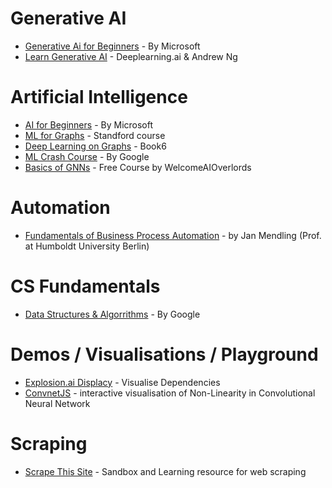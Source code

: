# Generative AI
- [Generative Ai for Beginners](https://github.com/microsoft/generative-ai-for-beginners) - By Microsoft
- [Learn Generative AI](https://www.deeplearning.ai/short-courses/) - Deeplearning.ai & Andrew Ng

# Artificial Intelligence
- [AI for Beginners](https://microsoft.github.io/AI-For-Beginners/) - By Microsoft
- [ML for Graphs](https://web.stanford.edu/class/cs224w/) - Standford course
- [Deep Learning on Graphs](https://yaoma24.github.io/dlg_book/dlg_book.pdf) - Book6
- [ML Crash Course](https://developers.google.com/machine-learning/crash-course) - By Google
- [Basics of GNNs](https://www.graphneuralnets.com/p/basics-of-gnns/?src=yt%29) - Free Course by WelcomeAIOverlords

# Automation
- [Fundamentals of Business Process Automation](https://www.youtube.com/playlist?list=PL9iw99lS3Prj5VoC4Bwhmj9Wawd2r-Vtt) -  by Jan Mendling (Prof. at Humboldt University Berlin)

# CS Fundamentals
- [Data Structures & Algorrithms](https://techdevguide.withgoogle.com/paths/data-structures-and-algorithms/) - By Google

# Demos / Visualisations / Playground
- [Explosion.ai Displacy](https://demos.explosion.ai/displacy) - Visualise Dependencies
- [ConvnetJS](https://cs.stanford.edu/people/karpathy/convnetjs/demo/classify2d.html) - interactive visualisation of Non-Linearity in Convolutional Neural Network

# Scraping
- [Scrape This Site](https://www.scrapethissite.com) - Sandbox and Learning resource for web scraping

